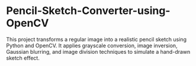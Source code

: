 # Pencil-Sketch-Converter-using-OpenCV
This project transforms a regular image into a realistic pencil sketch using Python and OpenCV. It applies grayscale conversion, image inversion, Gaussian blurring, and image division techniques to simulate a hand-drawn sketch effect.
